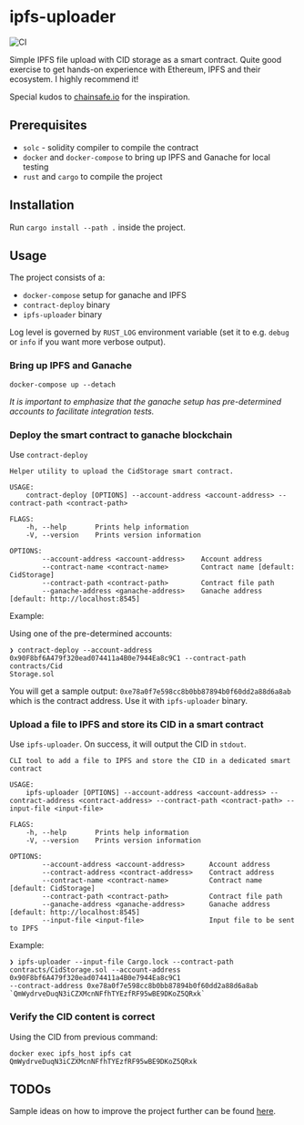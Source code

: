 # ipfs-uploader

![CI](https://github.com/LesnyRumcajs/ipfs-uploader/workflows/Rust/badge.svg)

Simple IPFS file upload with CID storage as a smart contract. Quite good exercise to get hands-on experience with Ethereum, IPFS and their ecosystem. I highly recommend it!

Special kudos to [chainsafe.io](https://chainsafe.io/) for the inspiration.

## Prerequisites

- `solc` - solidity compiler to compile the contract
- `docker` and `docker-compose` to bring up IPFS and Ganache for local testing
- `rust` and `cargo` to compile the project

## Installation

Run `cargo install --path .` inside the project.

## Usage

The project consists of a:
- `docker-compose` setup for ganache and IPFS
- `contract-deploy` binary
- `ipfs-uploader` binary

Log level is governed by `RUST_LOG` environment variable (set it to e.g. `debug` or `info` if you want more verbose output).
### Bring up IPFS and Ganache
`docker-compose up --detach`

*It is important to emphasize that the ganache setup has pre-determined accounts to facilitate integration tests.*

### Deploy the smart contract to ganache blockchain

Use `contract-deploy`
```
Helper utility to upload the CidStorage smart contract.

USAGE:
    contract-deploy [OPTIONS] --account-address <account-address> --contract-path <contract-path>

FLAGS:
    -h, --help       Prints help information
    -V, --version    Prints version information

OPTIONS:
        --account-address <account-address>    Account address
        --contract-name <contract-name>        Contract name [default: CidStorage]
        --contract-path <contract-path>        Contract file path
        --ganache-address <ganache-address>    Ganache address [default: http://localhost:8545]
```

Example:

Using one of the pre-determined accounts:
```
❯ contract-deploy --account-address 0x90F8bf6A479f320ead074411a4B0e7944Ea8c9C1 --contract-path contracts/Cid
Storage.sol
```
You will get a sample output: `0xe78a0f7e598cc8b0bb87894b0f60dd2a88d6a8ab` which is the contract address. Use it with `ipfs-uploader` binary.

### Upload a file to IPFS and store its CID in a smart contract

Use `ipfs-uploader`. On success, it will output the CID in `stdout`.
```
CLI tool to add a file to IPFS and store the CID in a dedicated smart contract

USAGE:
    ipfs-uploader [OPTIONS] --account-address <account-address> --contract-address <contract-address> --contract-path <contract-path> --input-file <input-file>

FLAGS:
    -h, --help       Prints help information
    -V, --version    Prints version information

OPTIONS:
        --account-address <account-address>      Account address
        --contract-address <contract-address>    Contract address
        --contract-name <contract-name>          Contract name [default: CidStorage]
        --contract-path <contract-path>          Contract file path
        --ganache-address <ganache-address>      Ganache address [default: http://localhost:8545]
        --input-file <input-file>                Input file to be sent to IPFS
```

Example:
```
❯ ipfs-uploader --input-file Cargo.lock --contract-path contracts/CidStorage.sol --account-address 0x90F8bf6A479f320ead074411a4B0e7944Ea8c9C1
--contract-address 0xe78a0f7e598cc8b0bb87894b0f60dd2a88d6a8ab
`QmWydrveDuqN3iCZXMcnNFfhTYEzfRF95wBE9DKoZ5QRxk`
```

### Verify the CID content is correct

Using the CID from previous command:
```
docker exec ipfs_host ipfs cat QmWydrveDuqN3iCZXMcnNFfhTYEzfRF95wBE9DKoZ5QRxk 
```

## TODOs

Sample ideas on how to improve the project further can be found [here](TODO.md).